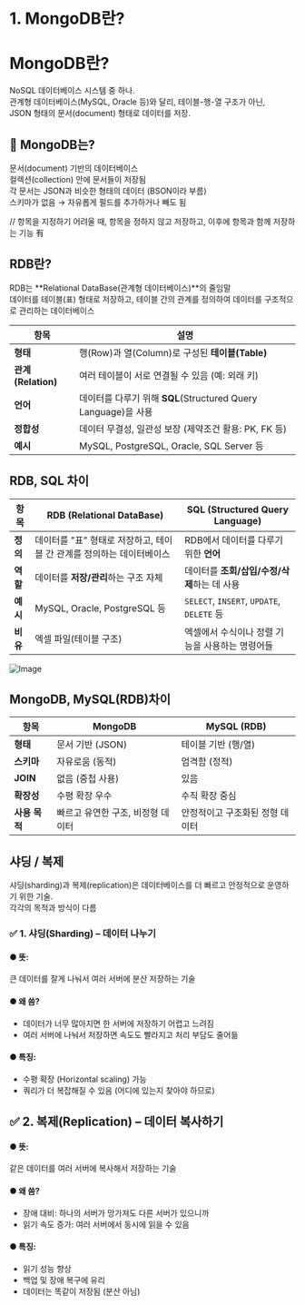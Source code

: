 # 1. MongoDB란?
# MongoDB란?
NoSQL 데이터베이스 시스템 중 하나.  
관계형 데이터베이스(MySQL, Oracle 등)와 달리, 테이블-행-열 구조가 아닌,   
JSON 형태의 문서(document) 형태로 데이터를 저장.
## 📌 MongoDB는?
문서(document) 기반의 데이터베이스  
컬렉션(collection) 안에 문서들이 저장됨  
각 문서는 JSON과 비슷한 형태의 데이터 (BSON이라 부름)  
스키마가 없음 → 자유롭게 필드를 추가하거나 빼도 됨  


// 항목을 지정하기 어려울 때, 항목을 정하지 않고 저장하고, 이후에 항목과 함께 저장하는 기능 有

## RDB란?
RDB는 **Relational DataBase(관계형 데이터베이스)**의 줄임말  
데이터를 테이블(표) 형태로 저장하고, 
테이블 간의 관계를 정의하여 데이터를 구조적으로 관리하는 데이터베이스

| 항목               | 설명                                                 |
| ---------------- | -------------------------------------------------- |
| **형태**           | 행(Row)과 열(Column)로 구성된 **테이블(Table)**              |
| **관계(Relation)** | 여러 테이블이 서로 연결될 수 있음 (예: 외래 키)                      |
| **언어**           | 데이터를 다루기 위해 **SQL**(Structured Query Language)을 사용 |
| **정합성**          | 데이터 무결성, 일관성 보장 (제약조건 활용: PK, FK 등)                |
| **예시**           | MySQL, PostgreSQL, Oracle, SQL Server 등            |

## RDB, SQL 차이  
| 항목     | RDB (Relational DataBase)                | SQL (Structured Query Language)          |
| ------ | ---------------------------------------- | ---------------------------------------- |
| **정의** | 데이터를 "표" 형태로 저장하고, 테이블 간 관계를 정의하는 데이터베이스 | RDB에서 데이터를 다루기 위한 **언어**                 |
| **역할** | 데이터를 **저장/관리**하는 구조 자체                   | 데이터를 **조회/삽입/수정/삭제**하는 데 사용              |
| **예시** | MySQL, Oracle, PostgreSQL 등              | `SELECT`, `INSERT`, `UPDATE`, `DELETE` 등 |
| **비유** | 엑셀 파일(테이블 구조)                            | 엑셀에서 수식이나 정렬 기능을 사용하는 명령어들               |  
  

![Image](https://github.com/user-attachments/assets/e8b4f7c6-bc7c-4792-a05c-22ed375fb3ce)

## MongoDB, MySQL(RDB)차이  
| 항목        | MongoDB             | MySQL (RDB)       |
| --------- | ------------------- | ----------------- |
| **형태**    | 문서 기반 (JSON)        | 테이블 기반 (행/열)      |
| **스키마**   | 자유로움 (동적)           | 엄격함 (정적)          |
| **JOIN**  | 없음 (중첩 사용)          | 있음                |
| **확장성**   | 수평 확장 우수            | 수직 확장 중심          |
| **사용 목적** | 빠르고 유연한 구조, 비정형 데이터 | 안정적이고 구조화된 정형 데이터 |


## 샤딩 / 복제
샤딩(sharding)과 복제(replication)은 데이터베이스를 더 빠르고 안정적으로 운영하기 위한 기술.  
각각의 목적과 방식이 다름

### ✅ 1. 샤딩(Sharding) – 데이터 나누기
#### ● 뜻:
큰 데이터를 잘게 나눠서 여러 서버에 분산 저장하는 기술

#### ● 왜 씀?
- 데이터가 너무 많아지면 한 서버에 저장하기 어렵고 느려짐  
- 여러 서버에 나눠서 저장하면 속도도 빨라지고 처리 부담도 줄어듦

#### ● 특징:
- 수평 확장 (Horizontal scaling) 가능  
- 쿼리가 더 복잡해질 수 있음 (어디에 있는지 찾아야 하므로)

## ✅ 2. 복제(Replication) – 데이터 복사하기
#### ● 뜻:
같은 데이터를 여러 서버에 복사해서 저장하는 기술

#### ● 왜 씀?
- 장애 대비: 하나의 서버가 망가져도 다른 서버가 있으니까  
- 읽기 속도 증가: 여러 서버에서 동시에 읽을 수 있음

#### ● 특징:
- 읽기 성능 향상  
- 백업 및 장애 복구에 유리  
- 데이터는 똑같이 저장됨 (분산 아님)  
